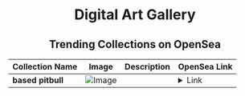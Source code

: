 <div align="center">

# Digital Art Gallery

## Trending Collections on OpenSea

| Collection Name                       | Image                                                                                     | Description                       | OpenSea Link                                                                                          |
|---------------------------------------|-------------------------------------------------------------------------------------------|-----------------------------------|--------------------------------------------------------------------------------------------------------|
| **based pitbull** | ![Image](https://i.seadn.io/s/raw/files/12d586e86b35f8f5bb59871c601b85c1.jpg?w=500&auto=format?w=200&auto=format) |  | <details><summary>Link</summary>[based pitbull](https://opensea.io/collection/based-pitbull)</details> |

</div>